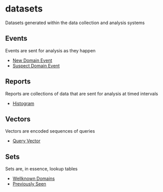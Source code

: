 # datasets
Datasets generated within the data collection and analysis systems

## Events

Events are sent for analysis as they happen

- [New Domain Event](NewDomainEvent.md)
- [Suspect Domain Event](SuspectDomainEvent.md)

## Reports

Reports are collections of data that are sent for analysis at timed intervals

- [Histogram](HistogramReport.md)

## Vectors

Vectors are encoded sequences of queries

- [Query Vector](QueryVector.md)

## Sets

Sets are, in essence, lookup tables

- [Wellknown Domains](WellknownDomainsSet.md)
- [Previously Seen](PreviouslySeenSet.md)

